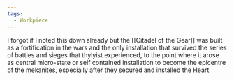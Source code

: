 ```yaml
---
tags:
  - Workpiece
---
```

I forgot if I noted this down already but 
the [[Citadel of the Gear]] was built as a fortification in the wars and the only installation that survived the series of battles and sieges that thylyist experienced, to the point where it arose as central micro-state or self contained installation to become the epicentre of the mekanites, especially after they secured and installed the Heart